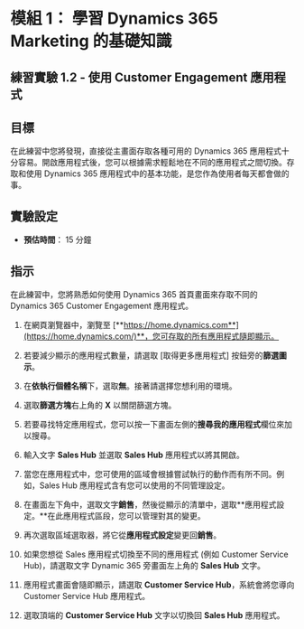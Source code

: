 ﻿---
lab:
    title: '實驗 1.2： 使用 Customer Engagement 應用程式'
    module: '模組 1： 學習 Dynamics 365 Marketing 的基礎知識'
---

模組 1： 學習 Dynamics 365 Marketing 的基礎知識
========================

## 練習實驗 1.2 - 使用 Customer Engagement 應用程式 

## 目標

在此練習中您將發現，直接從主畫面存取各種可用的 Dynamics 365 應用程式十分容易。開啟應用程式後，您可以根據需求輕鬆地在不同的應用程式之間切換。存取和使用 Dynamics 365 應用程式中的基本功能，是您作為使用者每天都會做的事。


## 實驗設定

  - **預估時間**： 15 分鐘

## 指示

在此練習中，您將熟悉如何使用 Dynamics 365 首頁畫面來存取不同的 Dynamics 365 Customer Engagement 應用程式。 

1. 在網頁瀏覽器中，瀏覽至 [**https://home.dynamics.com**](https://home.dynamics.com/)**，您可存取的所有應用程式隨即顯示。 

2. 若要減少顯示的應用程式數量，請選取 [取得更多應用程式] 按鈕旁的**篩選圖示**。 

3. 在**依執行個體名稱**下，選取**無**。接著請選擇您想利用的環境。 

4. 選取**篩選方塊**右上角的 **X** 以關閉篩選方塊。 

5. 若要尋找特定應用程式，您可以按一下畫面左側的**搜尋我的應用程式**欄位來加以搜尋。 

6. 輸入文字 **Sales Hub** 並選取 **Sales Hub** 應用程式以將其開啟。 

7. 當您在應用程式中，您可使用的區域會根據嘗試執行的動作而有所不同。例如，Sales Hub 應用程式含有您可以使用的不同管理設定。 

8. 在畫面左下角中，選取文字**銷售**，然後從顯示的清單中，選取**應用程式設定。**在此應用程式區段，您可以管理對其的變更。 

9. 再次選取區域選取器，將它從**應用程式設定**變更回**銷售**。

10. 如果您想從 Sales 應用程式切換至不同的應用程式 (例如 Customer Service Hub)，請選取文字 Dynamic 365 旁畫面左上角的 **Sales Hub** 文字。 

11. 應用程式畫面會隨即顯示，請選取 **Customer Service Hub**，系統會將您導向 Customer Service Hub 應用程式。 

12. 選取頂端的 **Customer Service Hub** 文字以切換回 **Sales Hub** 應用程式。 
